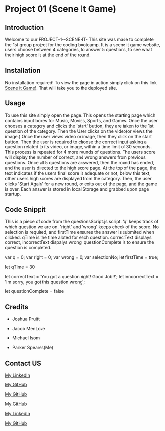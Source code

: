 # Project 01 (Scene It Game)

## Introduction
Welcome to our PROJECT-1--SCENE-IT- This site was made to complete the 1st group project for the coding bootcamp. It is a scene it game website, users choose between 4 categories, to answer 5 questions, to see what their high score is at the end of the round.

## Installation
No installation required! To view the page in action simply click on this link <a href="file:///C:/Users/User/OneDrive/Documents/GitHub/Project-1--Scene-it-/index.html">Scene it Game!</a>. That will take you to the deployed site. 

## Usage
To use this site simply open the page. This opens the starting page which contains input boxes for Music, Movies, Sports, and Games. Once the user chooses a category and clicks the 'start' button, they are taken to the 1st question of the category. Then the User clicks on the video(or views the image.) Once the user views video or image, then they click on the start button. Then the user is required to choose the correct input asking a question related to its video, or image, within a time limit of 30 seconds. This process is repeated for 4 more rounds of questions. The users score will display the number of correct, and wrong answers from previous questions. Once all 5 questions are answered, then the round has ended, and the user is directed to the high score page. At the top of the page, the text indicates if the users final score is adequate or not, below this text, other users high scores are displayed from the category. Then, the user clicks 'Start Again' for a new round, or exits out of the page, and the game is over. Each answer is stored in local Storage and grabbed upon page startup.

## Code Snippit
This is a piece of code from the questionsScript.js script. 'q' keeps track of which question we are on. 'right' and 'wrong' keeps check of the score. No selection is required, and firstTime ensures the answer is submited when clicked. qTime is the time aloted for each question. correctText displays correct, incorrectText dispalys wrong. questionComplete is to ensure the question is completed.

var q = 0;
var right = 0;
var wrong = 0;
var selectionNo;
let firstTime = true;

let qTime = 30
 
let correctText = 'You got a question right! Good Job!!';
let inncorrectText = 'Im sorry, you got this question wrong';

let questionComplete = false

## Credits

- Joshua Pruitt

- Jacob MenLove

- Michael Isom

- Parker Speares(Me)

## Contact US

<a href="https://www.linkedin.com/in/joshua-pruitt-1a494a311/">My LinkedIn</a>
       
<a href="https://github.com/JoshuaPruitt">My GitHub</a>

<a href="https://github.com/jacobmenlove">My GitHub</a>
       
<a href="https://github.com/Michael-Isom">My GitHub</a>

<a href="https://www.linkedin.com/in/parker-speares-a24140206/">My LinkedIn</a>

<a href="https://github.com/parkerspeares">My GitHub</a>

